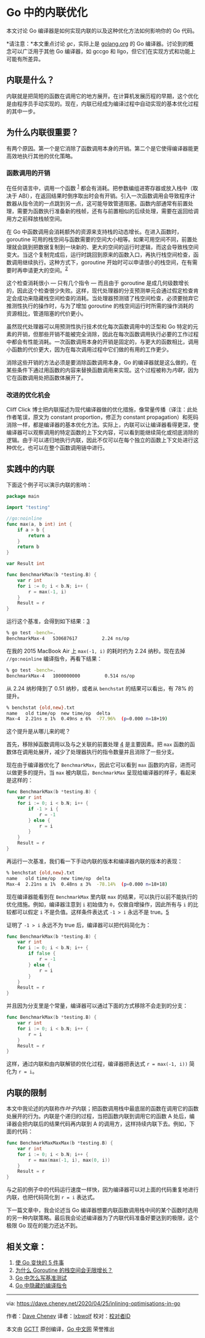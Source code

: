 # Go 中的内联优化

本文讨论 Go 编译器是如何实现内联的以及这种优化方法如何影响你的 Go 代码。

*请注意：*本文重点讨论 *gc*，实际上是 [golang.org](https://github.com/golang/go) 的 Go 编译器。讨论到的概念可以广泛用于其他 Go 编译器，如 gccgo 和 llgo，但它们在实现方式和功能上可能有所差异。

## 内联是什么？

内联就是把简短的函数在调用它的地方展开。在计算机发展历程的早期，这个优化是由程序员手动实现的。现在，内联已经成为编译过程中自动实现的基本优化过程的其中一步。

## 为什么内联很重要？

有两个原因。第一个是它消除了函数调用本身的开销。第二个是它使得编译器能更高效地执行其他的优化策略。

### 函数调用的开销

在任何语言中，调用一个函数 <sup>[1](https://dave.cheney.net/2020/04/25/inlining-optimisations-in-go#easy-footnote-bottom-1-4053)</sup> 都会有消耗。把参数编组进寄存器或放入栈中（取决于 ABI），在返回结果时倒序取出时会有开销。引入一次函数调用会导致程序计数器从指令流的一点跳到另一点，这可能导致管道阻塞。函数内部通常有前置处理，需要为函数执行准备新的栈帧，还有与前置相似的后续处理，需要在返回给调用方之前释放栈帧空间。

在 Go 中函数调用会消耗额外的资源来支持栈的动态增长。在进入函数时，goroutine 可用的栈空间与函数需要的空间大小相等。如果可用空间不同，前置处理就会跳到把数据复制到一块新的、更大的空间的运行时逻辑，而这会导致栈空间变大。当这个复制完成后，运行时跳回到原来的函数入口，再执行栈空间检查，函数调用继续执行。这种方式下，goroutine 开始时可以申请很小的栈空间，在有需要时再申请更大的空间。<sup>[2](https://dave.cheney.net/2020/04/25/inlining-optimisations-in-go#easy-footnote-bottom-2-4053)</sup>

这个检查消耗很小 — 只有几个指令 — 而且由于 goroutine 是成几何级数增长的，因此这个检查很少失败。这样，现代处理器的分支预测单元会通过假定检查肯定会成功来隐藏栈空间检查的消耗。当处理器预测错了栈空间检查，必须要抛弃它推测性执行的操作时，与为了增加 goroutine 的栈空间运行时所需的操作消耗的资源相比，管道阻塞的代价更小。

虽然现代处理器可以用预测性执行技术优化每次函数调用中的泛型和 Go 特定的元素的开销，但那些开销不能被完全消除，因此在每次函数调用执行必要的工作过程中都会有性能消耗。一次函数调用本身的开销是固定的，与更大的函数相比，调用小函数的代价更大，因为在每次调用过程中它们做的有用的工作更少。

消除这些开销的方法必须是要消除函数调用本身，Go 的编译器就是这么做的，在某些条件下通过用函数的内容来替换函数调用来实现。这个过程被称为*内联*，因为它在函数调用处把函数体展开了。

### 改进的优化机会

Cliff Click 博士把内联描述为现代编译器做的优化措施，像常量传播（译注：此处作者笔误，原文为 constant proportion，修正为 constant propagation）和死码消除一样，都是编译器的基本优化方法。实际上，内联可以让编译器看得更深，使编译器可以观察调用的特定函数的上下文内容，可以看到能继续简化或彻底消除的逻辑。由于可以递归地执行内联，因此不仅可以在每个独立的函数上下文处进行这种优化，也可以在整个函数调用链中进行。

## 实践中的内联

下面这个例子可以演示内联的影响：

```go
package main

import "testing"

//go:noinline
func max(a, b int) int {
    if a > b {
        return a
    }
    return b
}

var Result int

func BenchmarkMax(b *testing.B) {
    var r int
    for i := 0; i < b.N; i++ {
        r = max(-1, i)
    }
    Result = r
}
```

运行这个基准，会得到如下结果：[3](https://dave.cheney.net/2020/04/25/inlining-optimisations-in-go#easy-footnote-bottom-3-4053)

```bash
% go test -bench=.
BenchmarkMax-4   530687617         2.24 ns/op
```

在我的 2015 MacBook Air 上  `max(-1, i)` 的耗时约为 2.24 纳秒。现在去掉 `//go:noinline` 编译指令，再看下结果：

```bash
% go test -bench=.
BenchmarkMax-4   1000000000         0.514 ns/op
```

从 2.24 纳秒降到了 0.51 纳秒，或者从 `benchstat` 的结果可以看出，有 78% 的提升。

```bash
% benchstat {old,new}.txt
name   old time/op  new time/op  delta
Max-4  2.21ns ± 1%  0.49ns ± 6%  -77.96%  (p=0.000 n=18+19)
```

这个提升是从哪儿来的呢？

首先，移除掉函数调用以及与之关联的前置处理 [4](https://dave.cheney.net/2020/04/25/inlining-optimisations-in-go#easy-footnote-bottom-4-4053) 是主要因素。把 `max` 函数的函数体在调用处展开，减少了处理器执行的指令数量并且消除了一些分支。

现在由于编译器优化了 `BenchmarkMax`，因此它可以看到 `max` 函数的内容，进而可以做更多的提升。当 `max` 被内联后，`BenchmarkMax` 呈现给编译器的样子，看起来是这样的：

```go
func BenchmarkMax(b *testing.B) {
    var r int
    for i := 0; i < b.N; i++ {
        if -1 > i {
            r = -1
        } else {
            r = i
        }
    }
    Result = r
}
```

再运行一次基准，我们看一下手动内联的版本和编译器内联的版本的表现：

```bash
% benchstat {old,new}.txt
name   old time/op  new time/op  delta
Max-4  2.21ns ± 1%  0.48ns ± 3%  -78.14%  (p=0.000 n=18+18)
```

现在编译器能看到在 `BenchmarkMax` 里内联 `max` 的结果，可以执行以前不能执行的优化措施。例如，编译器注意到 `i` 初始值为 `0`，仅做自增操作，因此所有与 `i` 的比较都可以假定 `i` 不是负值。这样条件表达式 `-1 > i` 永远不是 true。[5](https://dave.cheney.net/2020/04/25/inlining-optimisations-in-go#easy-footnote-bottom-5-4053)

证明了 `-1 > i` 永远不为 true 后，编译器可以把代码简化为：

```go
func BenchmarkMax(b *testing.B) {
    var r int
    for i := 0; i < b.N; i++ {
        if false {
            r = -1
        } else {
            r = i
        }
    }
    Result = r
}
```

并且因为分支里是个常量，编译器可以通过下面的方式移除不会走到的分支：

```go
func BenchmarkMax(b *testing.B) {
    var r int
    for i := 0; i < b.N; i++ {
        r = i
    }
    Result = r
}
```

这样，通过内联和由内联解锁的优化过程，编译器把表达式 `r = max(-1, i))` 简化为 `r = i`。

## 内联的限制

本文中我论述的内联称作*叶子*内联；把函数调用栈中最底层的函数在调用它的函数处展开的行为。内联是个递归的过程，当把函数内联到调用它的函数 A 处后，编译器会把内联后的结果代码再内联到 A 的调用方，这样持续内联下去。例如，下面的代码：

```go
func BenchmarkMaxMaxMax(b *testing.B) {
    var r int
    for i := 0; i < b.N; i++ {
        r = max(max(-1, i), max(0, i))
    }
    Result = r
}
```

与之前的例子中的代码运行速度一样快，因为编译器可以对上面的代码重复地进行内联，也把代码简化到 `r = i` 表达式。

下一篇文章中，我会论述当 Go 编译器想要内联函数调用栈中间的某个函数时选用的另一种内联策略。最后我会论述编译器为了内联代码准备好要达到的极限，这个极限 Go 现在的能力还达不到。
<!--
1. 在 Go 中，一个方法就是一个有预先定义的形参和接受者的函数。假设这个方法不是通过接口调用的，调用一个无消耗的函数所消耗的代价与引入一个方法是相同的。[][7]
2. 在 Go 1.14 以前，栈检查的前置处理也被 gc 用于 STW，通过把所有活跃的 goroutine 栈空间设为 0，来强制它们切换为下一次函数调用时的运行时状态。这个机制[最近被替换][8]为一种新机制，新机制下运行时可以不用等 goroutine 进行函数调用就可以暂停 goroutine。[][9]
3. 我用 `//go:noinline` 编译指令来阻止编译器内联 `max`。这是因为我想把内联 `max` 的影响与其他影响隔离开，而不是用 `-gcflags='-l -N'` 选项在全局范围内禁止优化。关于 `//go:` 注释在[这篇文章][10]中详细论述。[][11]
4. 你可以自己通过比较 `go test -bench=. -gcflags=-S`有无 `//go:noinline` 注释时的不同结果来验证一下。[][12]
5. 你可以用 `-gcflags=-d=ssa/prove/debug=on` 选项来自己验证一下。[][13]

-->
## 相关文章：

1. [使 Go 变快的 5 件事](https://dave.cheney.net/2014/06/07/five-things-that-make-go-fast)
2. [为什么 Goroutine 的栈空间会无限增长？](https://dave.cheney.net/2013/06/02/why-is-a-goroutines-stack-infinite)
3. [Go 中怎么写基准测试](https://dave.cheney.net/2013/06/30/how-to-write-benchmarks-in-go)
4. [Go 中隐藏的编译指令](https://dave.cheney.net/2018/01/08/gos-hidden-pragmas)

---
via: https://dave.cheney.net/2020/04/25/inlining-optimisations-in-go

作者：[Dave Cheney](https://dave.cheney.net/)
译者：[lxbwolf](https://github.com/lxbwolf)
校对：[校对者ID](https://github.com/校对者ID)

本文由 [GCTT](https://github.com/studygolang/GCTT) 原创编译，[Go 中文网](https://studygolang.com/) 荣誉推出
<!--
[a]: https://dave.cheney.net/author/davecheney
[b]: https://github.com/lujun9972
[1]: https://github.com/golang/go
[2]: tmp.gBQ2tEtMHc#easy-footnote-bottom-1-4053 "在 Go 中，一个方法就是一个有预先定义的形参和接受者的函数。假设这个方法不是通过接口调用的，调用一个无消耗的函数所消耗的代价与引入一个方法是相同的。"
[3]: tmp.gBQ2tEtMHc#easy-footnote-bottom-2-4053 "Up until Go 1.14 the stack check preamble was also used by the garbage collector to stop the world by setting all active goroutine’s stacks to zero, forcing them to trap into the runtime the next time they made a function call. This system was <a href="https://github.com/golang/proposal/blob/master/design/24543-non-cooperative-preemption.md">recently replaced</a> with a mechanism which allowed the runtime to pause an goroutine without waiting for it to make a function call."
[4]: tmp.gBQ2tEtMHc#easy-footnote-bottom-3-4053 "I’m using the <code>//go:noinline</code> pragma to prevent the compiler from inlining <code>max</code>. This is because I want to isolate the effects of inlining on <code>max</code> rather than disabling optimisations globally with <code>-gcflags='-l -N'</code>. I go into detail about the <code>//go:</code> comments in <a href="https://dave.cheney.net/2018/01/08/gos-hidden-pragmas">this presentation</a>."
[5]: tmp.gBQ2tEtMHc#easy-footnote-bottom-4-4053 "You can check this for yourself by comparing the output of <code>go test -bench=. -gcflags=-S</code> with and without the <code>//go:noinline</code> annotation."
[6]: tmp.gBQ2tEtMHc#easy-footnote-bottom-5-4053 "You can check this yourself with the <code>-gcflags=-d=ssa/prove/debug=on</code> flag."
[7]: tmp.gBQ2tEtMHc#easy-footnote-1-4053
[8]: https://github.com/golang/proposal/blob/master/design/24543-non-cooperative-preemption.md
[9]: tmp.gBQ2tEtMHc#easy-footnote-2-4053
[10]: https://dave.cheney.net/2018/01/08/gos-hidden-pragmas
[11]: tmp.gBQ2tEtMHc#easy-footnote-3-4053
[12]: tmp.gBQ2tEtMHc#easy-footnote-4-4053
[13]: tmp.gBQ2tEtMHc#easy-footnote-5-4053
[14]: https://dave.cheney.net/2014/06/07/five-things-that-make-go-fast "Five things that make Go fast"
[15]: https://dave.cheney.net/2013/06/02/why-is-a-goroutines-stack-infinite "Why is a Goroutine’s stack infinite ?"
[16]: https://dave.cheney.net/2013/06/30/how-to-write-benchmarks-in-go "How to write benchmarks in Go"
[17]: https://dave.cheney.net/2018/01/08/gos-hidden-pragmas "Go’s hidden #pragmas"
-->

